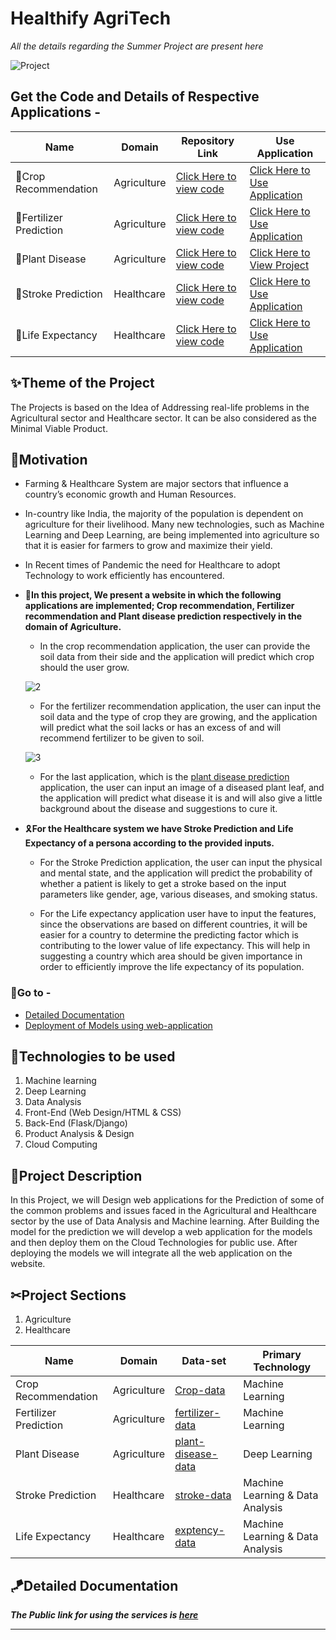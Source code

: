 # Healthify AgriTech
*All the details regarding the Summer Project are present here*


![Project](https://user-images.githubusercontent.com/65475928/124371118-5b515d80-dc9c-11eb-918d-d249635b8d6f.png)


## Get the Code and Details of Respective Applications -


| Name | Domain | Repository Link | Use Application |
| ----------- | ----------- | ----------- | ----------- |
| 📌Crop Recommendation | Agriculture | [Click Here to view code](https://github.com/mahaveer-rulaniya/healthify-agriTech/tree/crop-recommendation) | [Click Here to Use Application](https://crop-recommendation-agritech.herokuapp.com/) |
| 📌Fertilizer Prediction | Agriculture |[Click Here to view code](https://github.com/mahaveer-rulaniya/healthify-agriTech/tree/fertilizer-recommendation) | [Click Here to Use Application](https://fertilizer-recommend.herokuapp.com/) |
| 📌Plant Disease| Agriculture |[Click Here to view code](https://github.com/mahaveer-rulaniya/plant-disease) |[Click Here to View Project](https://github.com/mahaveer-rulaniya/plant-disease) |
| 📌Stroke Prediction | Healthcare |[Click Here to view code](https://github.com/mahaveer-rulaniya/healthify-agriTech/tree/stroke-prediction) | [Click Here to Use Application](https://stroke-pred-app.herokuapp.com/) |
| 📌Life Expectancy| Healthcare |[Click Here to view code](https://github.com/mahaveer-rulaniya/healthify-agriTech/tree/Life-Expectancy) | [Click Here to Use Application](https://life-expectancy-app.herokuapp.com/) |

## ✨Theme of the Project
The Projects is based on the Idea of Addressing real-life problems in the Agricultural sector and Healthcare sector. It can be also considered as the Minimal Viable Product.

## 🧐Motivation
- Farming & Healthcare System are major sectors that influence a country’s economic growth and Human Resources.


- In-country like India, the majority of the population is dependent on agriculture for their livelihood. Many new technologies, such as Machine Learning and Deep Learning, are being implemented into agriculture so that it is easier for farmers to grow and maximize their yield.

- In Recent times of Pandemic the need for Healthcare to adopt Technology to work efficiently has encountered.

- 🌿**In this project, We present a website in which the following applications are implemented; Crop recommendation, Fertilizer recommendation and Plant disease prediction respectively in the domain of Agriculture.**

  - In the crop recommendation application, the user can provide the soil data from their side and the application will predict which crop should the user grow.
  
   ![2](https://user-images.githubusercontent.com/65475928/124371532-33fc8f80-dca0-11eb-99c3-a5dc1789846a.jpeg)
  <!---<a href="url"><img src="https://user-images.githubusercontent.com/65475928/124371337-7624d180-dc9e-11eb-927e-c2eb362603a1.jpeg" align="center" height="500" width="700" ></a>--->


  - For the fertilizer recommendation application, the user can input the soil data and the type of crop they are growing, and the application will predict what the soil lacks or has an excess of and will recommend fertilizer to be given to soil.
  

  ![3](https://user-images.githubusercontent.com/65475928/124371519-129ba380-dca0-11eb-8d41-2dd6f26f7839.jpeg)


  - For the last application, which is the [plant disease prediction](https://github.com/mahaveer-rulaniya/plant-disease) application, the user can input an image of a diseased plant leaf, and the application will predict what disease it is and will also give a little background about the disease and suggestions to cure it.

- 🎗**For the Healthcare system we have Stroke Prediction and Life Expectancy of a persona according to the provided inputs.**

   - For the Stroke Prediction application, the user can input the physical and mental state, and the application will predict the probability of whether a patient is likely to get a stroke based on the input parameters like gender, age, various diseases, and smoking status.
   
   - For the Life expectancy application user have to input the features, since the observations are based on different countries, it will be easier for a country to determine the predicting factor which is contributing to the lower value of life expectancy. This will help in suggesting a country which area should be given importance in order to efficiently improve the life expectancy of its population.

### 🔑Go to - 
- [Detailed Documentation](https://github.com/mahaveer-rulaniya/healthify-agriTech/wiki)
- [Deployment of Models using web-application](https://github.com/mahaveer-rulaniya/healthify-agriTech/wiki/Deployment-of-Models-using-Flask-Web-application)

## 📡Technologies to be used 
1. Machine learning
2. Deep Learning
3. Data Analysis
4. Front-End (Web Design/HTML & CSS)
5. Back-End (Flask/Django)
6. Product Analysis & Design
7. Cloud Computing

## 📌Project Description
In this Project, we will Design web applications for the Prediction of some of the common problems and issues faced in the Agricultural and Healthcare sector by the use of Data Analysis and Machine learning. After Building the model for the prediction we will develop a web application for the models and then deploy them on the Cloud Technologies for public use. After deploying the models we will integrate all the web application on the website.

## ✂Project Sections
1. Agriculture
2. Healthcare

| Name | Domain | Data-set | Primary Technology |
| ----------- | ----------- | ----------- | ----------- |
| Crop Recommendation | Agriculture | [Crop-data](https://www.kaggle.com/atharvaingle/crop-recommendation-dataset) | Machine Learning |
| Fertilizer Prediction | Agriculture |[fertilizer-data](https://www.kaggle.com/gdabhishek/fertilizer-prediction) | Machine Learning |
| Plant Disease| Agriculture |[plant-disease-data](https://drive.google.com/drive/folders/1vdr9CC9ChYVW2iXp6PlfyMOGD-4Um1ue) | Deep Learning |
| Stroke Prediction | Healthcare |[stroke-data](https://www.kaggle.com/fedesoriano/stroke-prediction-dataset) | Machine Learning & Data Analysis |
| Life Expectancy| Healthcare |[exptency-data](https://www.kaggle.com/kumarajarshi/life-expectancy-who) | Machine Learning & Data Analysis |


## 🪁Detailed Documentation 

***The Public link for using the services is [here](https://techvee.live/healthify-agritech.html)***

-----------------------------------------------------------------------------------------------------------------------------------------------------------
